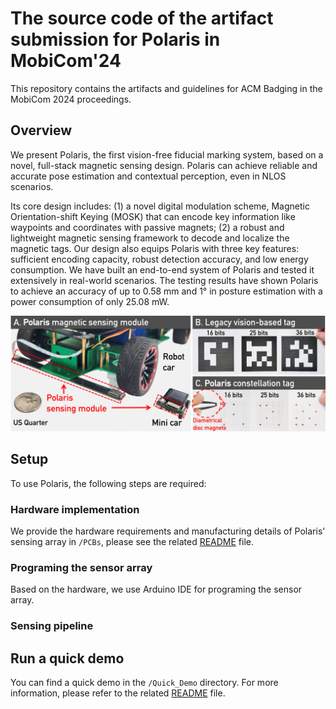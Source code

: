 # The source code of the artifact submission for Polaris in MobiCom'24

This repository contains the artifacts and guidelines for ACM Badging in the MobiCom 2024 proceedings.

## Overview
We present Polaris, the first vision-free fiducial marking system, based on a novel, full-stack magnetic sensing design. 
Polaris can achieve reliable and accurate pose estimation and contextual perception, even in NLOS scenarios. 

Its core design includes: (1) a novel digital modulation scheme, Magnetic Orientation-shift Keying (MOSK) that can encode key information like waypoints and coordinates with passive magnets; (2) a robust and lightweight magnetic sensing framework to decode and localize the magnetic tags. 
Our design also equips Polaris with three key features: sufficient encoding capacity, robust detection accuracy, and low energy consumption. 
We have built an end-to-end system of Polaris and tested it extensively in real-world scenarios. The testing results have shown Polaris to achieve an accuracy of up to 0.58 mm and 1&deg; in posture estimation with a power consumption of only 25.08 mW.

![plot](./Imgs/illustration.png)


## Setup
To use Polaris, the following steps are required:

### Hardware implementation
We provide the hardware requirements and manufacturing details of Polaris' sensing array in `/PCBs`, please see the related [README](./PCBs/README.md) file.

### Programing the sensor array
Based on the hardware, we use Arduino IDE for programing the sensor array.

### Sensing pipeline


## Run a quick demo
You can find a quick demo in the `/Quick_Demo` directory. For more information, please refer to the related [README](./Quick_Demo/README.md) file.